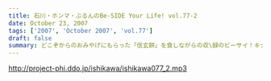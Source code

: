 ```yaml
---
title: 石川・ホンマ・ぶるんのBe-SIDE Your Life! vol.77-2
date: October 23, 2007
tags: ['2007', 'October 2007', 'vol.77']
draft: false
summary: どこぞからのおみやげにもらった「信玄餅」を食しながらの収\録のビーサイ！キナコが飛び散るのでスタジオで食べるのには要注意・・・NAMAE
---
```


http://project-phi.ddo.jp/ishikawa/ishikawa077_2.mp3